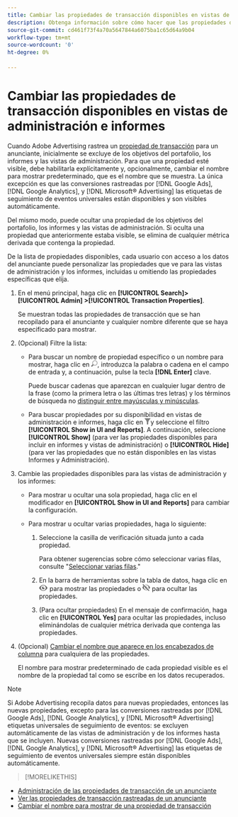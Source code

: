 ```yaml
---
title: Cambiar las propiedades de transacción disponibles en vistas de administración e informes
description: Obtenga información sobre cómo hacer que las propiedades de transacción estén disponibles en las vistas de administración y en los informes.
source-git-commit: cd461f73f4a70a5647844a6075ba1c65d64a9b04
workflow-type: tm+mt
source-wordcount: '0'
ht-degree: 0%

---
```


# Cambiar las propiedades de transacción disponibles en vistas de administración e informes

Cuando Adobe Advertising rastrea un [propiedad de transacción](/help/search-social-commerce/glossary.md#s-t) para un anunciante, inicialmente se excluye de los objetivos del portafolio, los informes y las vistas de administración. Para que una propiedad esté visible, debe habilitarla explícitamente y, opcionalmente, cambiar el nombre para mostrar predeterminado, que es el nombre que se muestra. La única excepción es que las conversiones rastreadas por [!DNL Google Ads], [!DNL Google Analytics], y [!DNL Microsoft® Advertising] las etiquetas de seguimiento de eventos universales están disponibles y son visibles automáticamente.

Del mismo modo, puede ocultar una propiedad de los objetivos del portafolio, los informes y las vistas de administración. Si oculta una propiedad que anteriormente estaba visible, se elimina de cualquier métrica derivada que contenga la propiedad.

De la lista de propiedades disponibles, cada usuario con acceso a los datos del anunciante puede personalizar las propiedades que ve para las vistas de administración y los informes, incluidas u omitiendo las propiedades específicas que elija.

1. En el menú principal, haga clic en **[!UICONTROL Search]> [!UICONTROL Admin] >[!UICONTROL Transaction Properties]**.

   Se muestran todas las propiedades de transacción que se han recopilado para el anunciante y cualquier nombre diferente que se haya especificado para mostrar.

1. (Opcional) Filtre la lista:

   * Para buscar un nombre de propiedad específico o un nombre para mostrar, haga clic en ![Buscar](/help/search-social-commerce/assets/search.png "Buscar"), introduzca la palabra o cadena en el campo de entrada y, a continuación, pulse la tecla **[!DNL Enter]** clave.

      Puede buscar cadenas que aparezcan en cualquier lugar dentro de la frase (como la primera letra o las últimas tres letras) y los términos de búsqueda no [distinguir entre mayúsculas y minúsculas](/help/search-social-commerce/glossary.md#c-d).

   * Para buscar propiedades por su disponibilidad en vistas de administración e informes, haga clic en ![Filtrar](/help/search-social-commerce/assets/filter.png "Filtrar")y seleccione el filtro **[!UICONTROL Show in UI and Reports]**. A continuación, seleccione **[!UICONTROL Show]** (para ver las propiedades disponibles para incluir en informes y vistas de administración) o **[!UICONTROL Hide]** (para ver las propiedades que no están disponibles en las vistas Informes y Administración).

1. Cambie las propiedades disponibles para las vistas de administración y los informes:

   * Para mostrar u ocultar una sola propiedad, haga clic en el modificador en **[!UICONTROL Show in UI and Reports]** para cambiar la configuración.

   * Para mostrar u ocultar varias propiedades, haga lo siguiente:

      1. Seleccione la casilla de verificación situada junto a cada propiedad.

         Para obtener sugerencias sobre cómo seleccionar varias filas, consulte &quot;[Seleccionar varias filas](/help/search-social-commerce/common-tasks/navigation-editing-selection/multiple-rows-select.md).&quot;

      1. En la barra de herramientas sobre la tabla de datos, haga clic en ![Mostrar](/help/search-social-commerce/assets/show.png "Mostrar") para mostrar las propiedades o ![Hide](/help/search-social-commerce/assets/hide.png "Hide") para ocultar las propiedades.

      1. (Para ocultar propiedades) En el mensaje de confirmación, haga clic en **[!UICONTROL Yes]** para ocultar las propiedades, incluso eliminándolas de cualquier métrica derivada que contenga las propiedades.

1. (Opcional) [Cambiar el nombre que aparece en los encabezados de columna](transaction-property-edit-display-name.md) para cualquiera de las propiedades.

   El nombre para mostrar predeterminado de cada propiedad visible es el nombre de la propiedad tal como se escribe en los datos recuperados.

>[!NOTE]
>
>Si Adobe Advertising recopila datos para nuevas propiedades, entonces las nuevas propiedades, excepto para las conversiones rastreadas por [!DNL Google Ads], [!DNL Google Analytics], y [!DNL Microsoft® Advertising] etiquetas universales de seguimiento de eventos: se excluyen automáticamente de las vistas de administración y de los informes hasta que se incluyen. Nuevas conversiones rastreadas por [!DNL Google Ads], [!DNL Google Analytics], y [!DNL Microsoft® Advertising] las etiquetas de seguimiento de eventos universales siempre están disponibles automáticamente.

>[!MORELIKETHIS]
* [Administración de las propiedades de transacción de un anunciante](transaction-property-about.md)
* [Ver las propiedades de transacción rastreadas de un anunciante](transaction-property-view-tracked.md)
* [Cambiar el nombre para mostrar de una propiedad de transacción](transaction-property-edit-display-name.md)


